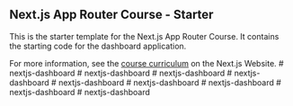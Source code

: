 ## Next.js App Router Course - Starter

This is the starter template for the Next.js App Router Course. It contains the starting code for the dashboard application.

For more information, see the [course curriculum](https://nextjs.org/learn) on the Next.js Website.
#   n e x t j s - d a s h b o a r d  
 #   n e x t j s - d a s h b o a r d  
 #   n e x t j s - d a s h b o a r d  
 #   n e x t j s - d a s h b o a r d  
 #   n e x t j s - d a s h b o a r d  
 #   n e x t j s - d a s h b o a r d  
 #   n e x t j s - d a s h b o a r d  
 #   n e x t j s - d a s h b o a r d  
 #   n e x t j s - d a s h b o a r d  
 